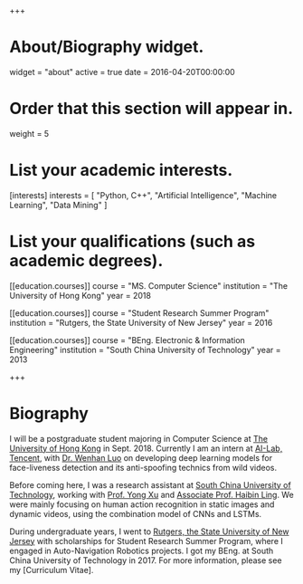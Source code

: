+++
# About/Biography widget.
widget = "about"
active = true
date = 2016-04-20T00:00:00

# Order that this section will appear in.
weight = 5

# List your academic interests.
[interests]
  interests = [
    "Python, C++",
    "Artificial Intelligence",
    "Machine Learning",
    "Data Mining"
  ]

# List your qualifications (such as academic degrees).
[[education.courses]]
  course = "MS. Computer Science"
  institution = "The University of Hong Kong"
  year = 2018

[[education.courses]]
  course = "Student Research Summer Program"
  institution = "Rutgers, the State University of New Jersey"
  year = 2016

[[education.courses]]
  course = "BEng. Electronic & Information Engineering"
  institution = "South China University of Technology"
  year = 2013
 
+++

# Biography

I will be a postgraduate student majoring in Computer Science at [The University of Hong Kong][4] in Sept. 2018. Currently I am an intern at [AI-Lab, Tencent][1], with [Dr. Wenhan Luo][5] on developing deep learning models for face-liveness detection and its anti-spoofing technics from wild videos. 

Before coming here, I was a research assistant at [South China University of Technology][2], working with [Prof. Yong Xu][6] and [Associate Prof. Haibin Ling][7]. We were mainly focusing on human action recognition in static images and dynamic videos, using the combination model of CNNs and LSTMs. 

During undergraduate years, I went to [Rutgers, the State University of New Jersey][3] with scholarships for Student Research Summer Program, where I engaged in Auto-Navigation Robotics projects. I got my BEng. at South China University of Technology in 2017. For more information, please see my [Curriculum Vitae].  

[1]: https://ai.tencent.com/ailab     "Tencent"
[2]: https://www.scut.edu.cn/new/  "SCUT"
[3]: https://www.rutgers.edu/    "RU"
[4]: https://www.hku.hk/        "HKU"
[5]: https://sites.google.com/site/whluoimperial/   "Wenhan Luo"
[6]: https://scholar.google.com/citations?user=1hx5iwEAAAAJ&hl=en "Yong Xu"
[7]: http://www.dabi.temple.edu/~hbling/   "Haibin Ling"
